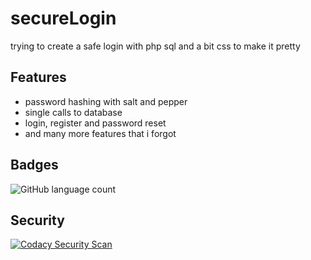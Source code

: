 


# secureLogin

trying to create a safe login with php sql and a bit css to make it pretty

## Features

- password hashing with salt and pepper
- single calls to database
- login, register and password reset
- and many more features that i forgot

## Badges

![GitHub language count](https://img.shields.io/github/languages/count/Duncan1106/secureLogin?style=plastic)

## Security

[![Codacy Security Scan](https://github.com/Duncan1106/secureLogin/actions/workflows/codacy.yml/badge.svg)](https://github.com/Duncan1106/secureLogin/actions/workflows/codacy.yml)
